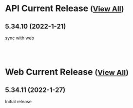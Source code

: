 
# API Current Release <small>([View All](/API.md))</small>
## 5.34.10 (2022-1-21)
sync with web

<br><br>
# Web Current Release <small>([View All](/Web.md))</small>
## 5.34.11 (2022-1-27)
Initial release

  